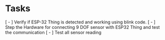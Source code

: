 # Tasks
[ - ] Verify if ESP-32 Thing is detected and working using blink code.
[ - ] Step the Hardware for connecting 9 DOF sensor with ESP32 Thing and test the communication
[ - ] Test all sensor reading 